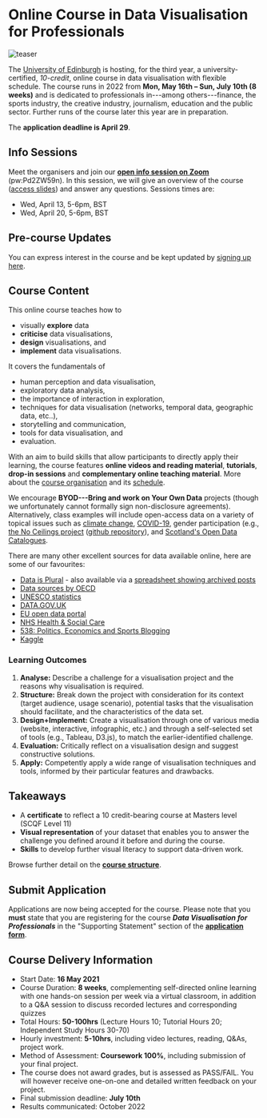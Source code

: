 # Online Course in Data Visualisation for Professionals

![teaser](images/teaser.png)

The [University of Edinburgh](https://www.ed.ac.uk) is hosting, for the third year, a university-certified, _10-credit_, online course in data visualisation with flexible schedule. The course runs in 2022 from __Mon, May 16th &ndash; Sun, July 10th (8 weeks)__ and is dedicated to professionals in---among others---finance, the sports industry, the creative industry, journalism, education and the public sector. Further runs of the course later this year are in preparation. 

The **application deadline is April 29**.

## Info Sessions
Meet the organisers and join our **[open info session on Zoom](https://ed-ac-uk.zoom.us/j/9015871567)** (pw:Pd2ZW59n). In this session, we will give an overview of the course ([access slides](https://docs.google.com/presentation/d/1Y_8wtHCoevBhdIszV969bC7928xsoUp4PuJkoU-BRtc/edit?usp=sharing)) and answer any questions. Sessions times are:
* Wed, April 13, 5-6pm, BST
* Wed, April 20, 5-6pm, BST

## Pre-course Updates
You can express interest in the course and be kept updated by [signing up here](https://forms.gle/My2yhyJVVXwwu1eT8).

## Course Content
This online course teaches how to
* visually __explore__ data
* __criticise__ data visualisations, 
* __design__ visualisations, and 
* __implement__ data visualisations. 

It covers the fundamentals of 
* human perception and data visualisation, 
* exploratory data analysis,
* the importance of interaction in exploration, 
* techniques for data visualisation (networks, temporal data, geographic data, etc..), 
* storytelling and communication,
* tools for data visualisation, and
* evaluation.

With an aim to build skills that allow participants to directly apply their learning, the course features __online videos and reading material__, __tutorials__, __drop-in sessions__ and __complementary online teaching material__. More about the [course organisation](organisation.html) and its [schedule](content.html).

We encourage **BYOD---Bring and work on Your Own Data** projects (though we unfortunately cannot formally sign non-disclosure agreements). Alternatively, class examples will include open-access data on a variety of topical issues such as [climate change](https://climateknowledgeportal.worldbank.org), [COVID-19](https://github.com/CSSEGISandData/COVID-19), gender participation (e.g., [the No Ceilings project](http://www.noceilings.org/about) ([github repository](https://github.com/fathominfo/noceilings-data)), and [Scotland's Open Data Catalogues](http://okfnscot.github.io/open-data-scotland).

There are many other excellent sources for data available online, here are some of our favourites:

* [Data is Plural](https://www.data-is-plural.com/) - also available via a [spreadsheet showing archived posts](https://docs.google.com/spreadsheets/d/1wZhPLMCHKJvwOkP4juclhjFgqIY8fQFMemwKL2c64vk/edit?usp=sharing)
* [Data sources by OECD](https://data.oecd.org/)
* [UNESCO statistics](http://uis.unesco.org/en/home)
* [DATA.GOV.UK](https://data.gov.uk/)
* [EU open data portal](http://data.europa.eu/euodp/en/data/)
* [NHS Health & Social Care](http://content.digital.nhs.uk/home)
* [538: Politics, Economics and Sports Blogging](http://fivethirtyeight.com/)
* [Kaggle](https://www.kaggle.com/datasets)

### Learning Outcomes
1. **Analyse:** Describe a challenge for a visualisation project and the reasons why visualisation is required. 
2. **Structure:** Break down the project with consideration for its context (target audience, usage scenario), potential tasks that the visualisation should facilitate, and the characteristics of the data set.
3. **Design+Implement:** Create a visualisation through one of various media (website, interactive, infographic, etc.) and through a self-selected set of tools (e.g., Tableau, D3.js), to match the earlier-identified challenge.
4. **Evaluation:** Critically reflect on a visualisation design and suggest constructive solutions. 
5. **Apply:** Competently apply a wide range of visualisation techniques and tools, informed by their particular features and drawbacks.

## Takeaways 
* A **certificate** to reflect a 10 credit-bearing course at Masters level (SCQF Level 11)
* **Visual representation** of your dataset that enables you to answer the challenge you defined around it before and during the course.
* **Skills** to develop further visual literacy to support data-driven work.

Browse further detail on the __[course structure](organisation.md)__.

<!-- ## Focus Groups -->

## **Submit Application** 

Applications are now being accepted for the course. Please note that you **must** state that you are registering for the course ***Data Visualisation for Professionals*** in the "Supporting Statement" section of the [__application form__](https://forms.office.com/Pages/ResponsePage.aspx?id=sAafLmkWiUWHiRCgaTTcYSh2MWKVoxpLrG5A3l7A6AdUQUJETVM0UTFITEVQVzZNTUVFTVhEOU1QTS4u&wdLOR=c675E99C0-A068-A34E-A6DE-B7F0B62FBEF5).

## Course Delivery Information
* Start Date: __16 May 2021__
* Course Duration: __8 weeks__, complementing self-directed online learning with one hands-on session per week via a virtual classroom, in addition to a Q&amp;A session to discuss recorded lectures and corresponding quizzes
* Total Hours: __50-100hrs__ (Lecture Hours 10; Tutorial Hours 20; Independent Study Hours 30-70) 
* Hourly investment: __5-10hrs__, including video lectures, reading, Q&As, project work.
* Method of Assessment: __Coursework 100%__, including submission of your final project. 
* The course does not award grades, but is assessed as PASS/FAIL. You will however receive one-on-one and detailed written feedback on your project.
* Final submission deadline: __July 10th__
* Results communicated: October 2022
